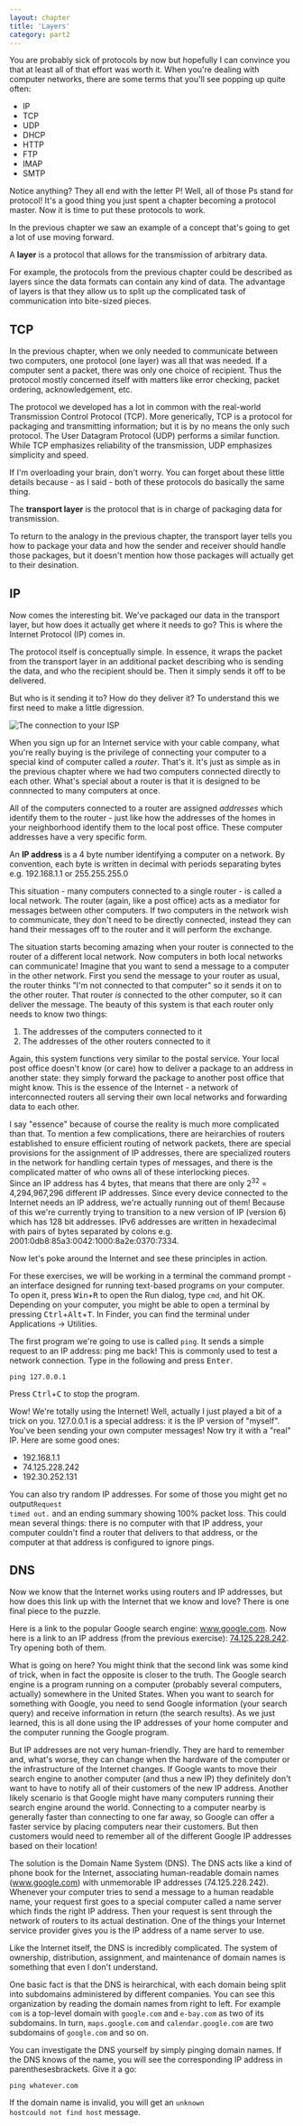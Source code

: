 ```yaml
---
layout: chapter
title: 'Layers'
category: part2
---
```


You are probably sick of protocols by now but hopefully I can convince you that
at least all of that effort was worth it. When you're dealing with computer
networks, there are some terms that you'll see popping up quite often:

* IP
* TCP
* UDP
* DHCP
* HTTP
* FTP
* IMAP
* SMTP

Notice anything? They all end with the letter P! Well, all of those Ps stand for
protocol! It's a good thing you just spent a chapter becoming a protocol master.
Now it is time to put these protocols to work.

In the previous chapter we saw an example of a concept that's going to get a lot
of use moving forward.

<div class="alert alert-warning">
A <strong>layer</strong> is a protocol that allows for the transmission of
arbitrary data.
</div>

For example, the protocols from the previous chapter could be described as
layers since the data formats can contain any kind of data. The advantage of
layers is that they allow us to split up the complicated task of communication
into bite-sized pieces.

## TCP ##

In the previous chapter, when we only needed to communicate between two
computers, one protocol (one layer) was all that was needed. If a computer sent
a packet, there was only one choice of recipient. Thus the protocol mostly
concerned itself with matters like error checking, packet ordering,
acknowledgement, etc.

The protocol we developed has a lot in common with the real-world Transmission
Control Protocol (TCP). More generically, TCP is a protocol for packaging and
transmitting information; but it is by no means the only such protocol.  The
User Datagram Protocol (UDP) performs a similar function. While TCP emphasizes
reliability of the transmission, UDP emphasizes simplicity and speed.

If I'm overloading your brain, don't worry. You can forget about these little
details because - as I said - both of these protocols do basically the same
thing.

<div class="alert alert-warning">
The <strong>transport layer</strong> is the protocol that is in charge of
packaging data for transmission.
</div>

To return to the analogy in the previous chapter, the transport layer tells you
how to package your data and how the sender and receiver should handle those
packages, but it doesn't mention how those packages will actually get to their
desination.

## IP ##

Now comes the interesting bit. We've packaged our data in the transport layer,
but how does it actually get where it needs to go? This is where the Internet
Protocol (IP) comes in.

The protocol itself is conceptually simple. In essence, it wraps the packet from
the transport layer in an additional packet describing who is sending the data,
and who the recipient should be. Then it simply sends it off to be delivered.

But who is it sending it to? How do they deliver it? To understand this we first
need to make a little digression.

<div class="well pull-right">
<img src="{{ site.baseurl }}/img/isp.png" alt='The connection to your ISP'/>
</div>

When you sign up for an Internet service with your cable company, what you're
really buying is the privilege of connecting your computer to a special kind of
computer called a _router_. That's it. It's just as simple as in the previous
chapter where we had two computers connected directly to each other. What's
special about a router is that it is designed to be connnected to many computers
at once.

All of the computers connected to a router are assigned _addresses_ which
identify them to the router - just like how the addresses of the homes in your
neighborhood identify them to the local post office. These computer addresses
have a very specific form.

<div class="alert alert-warning">
An <strong>IP address</strong> is a 4 byte number identifying a computer on a
network. By convention, each byte is written in decimal with periods separating
bytes e.g. 192.168.1.1 or 255.255.255.0
</div>

This situation - many computers connected to a single router - is called a local
network. The router (again, like a post office) acts as a mediator for messages
between other computers. If two computers in the network wish to communicate,
they don't need to be directly connected, instead they can hand their messages
off to the router and it will perform the exchange.

The situation starts becoming amazing when your router is connected to the
router of a different local network. Now computers in both local networks can
communicate! Imagine that you want to send a message to a computer in the other
network. First you send the message to your router as usual, the router thinks
"I'm not connected to that computer" so it sends it on to the other router. That
router _is_ connected to the other computer, so it can deliver the message. The
beauty of this system is that each router only needs to know two things:

1. The addresses of the computers connected to it
2. The addresses of the other routers connected to it

Again, this system functions very similar to the postal service. Your local post
office doesn't know (or care) how to deliver a package to an address in another
state: they simply forward the package to another post office that might know.
This is the essence of the Internet - a network of interconnected routers all
serving their own local networks and forwarding data to each other.

<div class="alert alert-warning">
I say "essence" because of course the reality is much more complicated than
that. To mention a few complications, there are heirarchies of routers
established to ensure efficient routing of network packets, there are special
provisions for the assignment of IP addresses, there are specialized routers in
the network for handling certain types of messages, and there is the complicated
matter of who owns all of these interlocking pieces.
</div>

<div class="alert alert-success">
Since an IP address has 4 bytes, that means that there are only 2<sup>32</sup> =
4,294,967,296 different IP addresses. Since every device connected to the
Internet needs an IP address, we're actually running out of them! Because of
this we're currently trying to transition to a new version of IP (version 6)
which has 128 bit addresses. IPv6 addresses are written in hexadecimal with
pairs of bytes separated by colons e.g. 2001:0db8:85a3:0042:1000:8a2e:0370:7334.
</div>

Now let's poke around the Internet and see these principles in action.

<div class="alert alert-info">
<p>
For these exercises, we will be working in <span class="os linux osx">a terminal</span> <span class="os windows">the command prompt</span> - an
interface designed for running text-based programs on your computer.
<span class="os windows">
To open it, press <kbd>Win</kbd>+<kbd>R</kbd> to open the Run dialog, type
<code>cmd</code>, and hit OK.
</span>
<span class="os linux">
Depending on your computer, you might be able to open a terminal by pressing
<kbd>Ctrl</kbd>+<kbd>Alt</kbd>+<kbd>T</kbd>.
</span>
<span class="os osx">
In Finder, you can find the terminal under Applications &rarr; Utilities.
</span>
</p>

<p>
The first program we're going to use is called <code>ping</code>. It sends a
simple request to an IP address: ping me back! This is commonly used to test a
network connection. Type in the following and press <kbd>Enter</kbd>.
</p>
<pre><code>ping 127.0.0.1</code></pre>
<p class="os osx linux">
Press <kbd>Ctrl</kbd>+<kbd>C</kbd> to stop the program.
</p>

<p>
Wow! We're totally using the Internet! Well, actually I just played a bit of a
trick on you. 127.0.0.1 is a special address: it is the IP version of "myself".
You've been sending your own computer messages! Now try it with a "real" IP.
Here are some good ones:
</p>
<ul>
<li>192.168.1.1</li>
<li>74.125.228.242</li>
<li>192.30.252.131</li>
</ul>
<p>You can also try random IP addresses. For some of those you might get
<span class="os osx linux">no output</span><span class="os windows"><code>Request
timed out.</code></span> and an ending summary showing 100% packet loss. This could
mean several things: there is no computer with that IP address, your computer
couldn't find a router that delivers to that address, or the computer at that
address is configured to ignore pings.
</p>
</div>

## DNS ##

Now we know that the Internet works using routers and IP addresses, but how does
this link up with the Internet that we know and love? There is one final piece
to the puzzle.

Here is a link to the popular Google search engine: <a href="http://www.google.com">www.google.com</a>.
Now here is a link to an IP address (from the previous exercise):
<a href="http://74.125.228.242">74.125.228.242</a>. Try opening both of them.

What is going on here? You might think that the second link was some kind of
trick, when in fact the opposite is closer to the truth. The Google search
engine is a program running on a computer (probably several computers, actually)
somewhere in the United States. When you want to search for something with
Google, you need to send Google information (your search query) and receive
information in return (the search results). As we just learned, this is all done
using the IP addresses of your home computer and the computer running the Google
program.

But IP addresses are not very human-friendly. They are hard to remember
and, what's worse, they can change when the hardware of the computer or the
infrastructure of the Internet changes. If Google wants to move their search
engine to another computer (and thus a new IP) they definitely don't want to
have to notify all of their customers of the new IP address. Another likely
scenario is that Google might have many computers running their search engine
around the world. Connecting to a computer nearby is generally faster than
connecting to one far away, so Google can offer a faster service by placing
computers near their customers. But then customers would need to remember all of
the different Google IP addresses based on their location!

The solution is the Domain Name System (DNS). The DNS acts like a kind of phone
book for the Internet, associating human-readable domain names (www.google.com)
with unmemorable IP addresses (74.125.228.242). Whenever your computer tries to
send a message to a human readable name, your request first goes to a special
computer called a name server which finds the right IP address. Then your
request is sent through the network of routers to its actual destination. One of
the things your Internet service provider gives you is the IP address of a name
server to use.

<div class="alert alert-success">
<p>Like the Internet itself, the DNS is incredibly complicated. The system of
ownership, distribution, assignment, and maintenance of domain names is
something that even I don't understand.</p>
<p>One basic fact is that the DNS is heirarchical, with each domain being split
into subdomains administered by different companies. You can see this
organization by reading the domain names from right to left. For example
<code>com</code> is a top-level domain with <code>google.com</code> and
<code>e-bay.com</code> as two of its subdomains.  In turn,
<code>maps.google.com</code> and <code>calendar.google.com</code> are two
subdomains of <code>google.com</code> and so on.</p>
</div>

<div class="alert alert-info">
You can investigate the DNS yourself by simply pinging domain names. If the DNS
knows of the name, you will see the corresponding IP address in <span class="os
osx linux">parentheses</span><span class="os windows">brackets</span>.
Give it a go:
<pre><code>ping whatever.com</code></pre>
If the domain name is invalid, you will get an <span class="os osx linux"><code>unknown
host</code></span><span class="os windows"><code>could not find host</code></span>
message.
</div>
